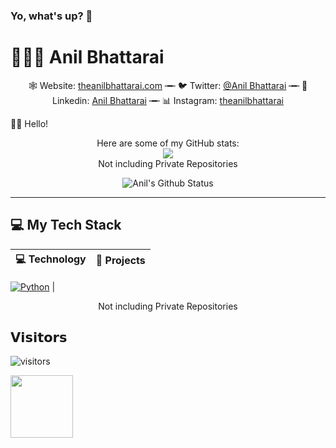 ### Yo, what's up? 👋
# 👨🏻‍💻 Anil Bhattarai

<p align="center">
🕸 Website: <a href="https://theanilbhattarai.com" target="_blank">theanilbhattarai.com</a> ╼╾ 🐦 Twitter: <a href="https://twitter.nikolavinci.com" target="_blank">@Anil Bhattarai</a> ╼╾ 🔗 Linkedin: <a href="https://linkedin.com/nikolavinci" target="_blank">Anil Bhattarai</a> ╼╾ 📊 Instagram: <a href="https://instagram.com/theanilbhattarai" target="_blank">theanilbhattarai</a>
</p>

👋🏼 Hello! 

<div align="center">
    Here are some of my GitHub stats:
    <br>
    <img src="https://github-readme-stats.vercel.app/api?username=theanilbhattarai&show_icons=true&title_color=37B256&icon_color=37B256&count_private=true&hide_title=true&show_owner=true&hide_border=true&hide=commits,contribs">
    <br>
    Not including Private Repositories
</div>

<div align = "center">

![Anil's Github Status](https://github-readme-stats.vercel.app/api?username=theanilbhattarai&show_icons=true&title_color=3793c4&icon_color=ffbb00&text_color=ffffff&bg_color=000000)

<hr>

</div>

## 💻 My Tech Stack

<!-- START OF PROFILE STACK, DO NOT REMOVE -->
| 💻 **Technology** | 🚀 **Projects** |
|-|-|

[![Python](https://img.shields.io/static/v1?label=&message=Python&color=3C78A9&logo=python&logoColor=white)](https://www.python.org/) | 

<!-- END OF PROFILE STACK, DO NOT REMOVE -->

<div align="center">
    Not including Private Repositories
</div>

## 𝗩𝗶𝘀𝗶𝘁𝗼𝗿𝘀

![visitors](https://visitor-badge.glitch.me/badge?page_id=theanilbhattarai)

<a href="https://hackclub.com/"><img src="https://assets.hackclub.com/flag-orpheus-left.png" width="100"></a>
